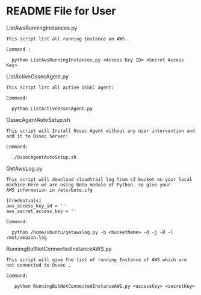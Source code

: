 # README File for User 

ListAwsRunningInstances.py

    This script list all running Instance on AWS.
    
    Command : 
    
      python ListAwsRunningInstances.py <Access Key ID> <Secret Access Key>
    
ListActiveOssecAgent.py
    
    This script list all active OSSEC agent:
    
    Command:
    
      python ListActiveOssecAgent.py
      
OssecAgentAutoSetup.sh

    This script will Install Ossec Agent without any user intervention and add it to Ossec Server:
    
    Command:
    
      ./OssecAgentAutoSetup.sh
      
GetAwsLog.py
    
    This script will download cloudtrail log from s3 bucket on your local machine.Here we are using Boto module of Python. so give your
    AWS information in /etc/boto.cfg
    
    [Credentials]
    aws_access_key_id = ''	 
    aws_secret_access_key = ''

    Command:
    
      python /home/ubuntu/getawslog.py -b <bucketName> -d -j -D -l /mnt/amazon.log
      
RunningButNotConnectedInstanceAWS.py

    This script will give the list of running Instance of AWS which are not connected to Ossec .
   
    Command:
   
       python RunningButNotConnectedInstanceAWS.py <accessKey> <secretKey>

